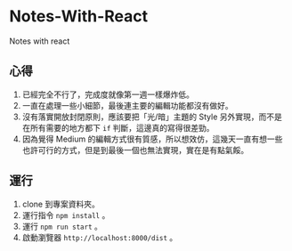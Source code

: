 # Notes-With-React
Notes with react

## 心得

1. 已經完全不行了，完成度就像第一週一樣爆炸低。
2. 一直在處理一些小細節，最後連主要的編輯功能都沒有做好。
3. 沒有落實開放封閉原則，應該要把「光/暗」主題的 Style 另外實現，而不是在所有需要的地方都下 `if` 判斷，這邊真的寫得很差勁。
4. 因為覺得 Medium 的編輯方式很有質感，所以想效仿，這幾天一直有想一些也許可行的方式，但是到最後一個也無法實現，實在是有點氣餒。

## 運行

1. clone 到專案資料夾。
2. 運行指令 `npm install` 。
3. 運行 `npm run start` 。
4. 啟動瀏覽器 `http://localhost:8000/dist` 。